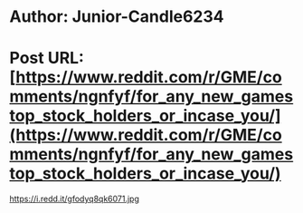 # Author: Junior-Candle6234
# Post URL: [https://www.reddit.com/r/GME/comments/ngnfyf/for_any_new_gamestop_stock_holders_or_incase_you/](https://www.reddit.com/r/GME/comments/ngnfyf/for_any_new_gamestop_stock_holders_or_incase_you/)


https://i.redd.it/gfodyq8qk6071.jpg